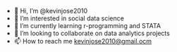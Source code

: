 - 👋 Hi, I’m @kevinjose2010
- 👀 I’m interested in social data science
- 🌱 I’m currently learning r-programming and STATA
- 💞️ I’m looking to collaborate on data analytics projects
- 📫 How to reach me kevinjose2010@gmail.ocm

<!---
kevinjose2010/kevinjose2010 is a ✨ special ✨ repository because its `README.md` (this file) appears on your GitHub profile.
You can click the Preview link to take a look at your changes.
--->
